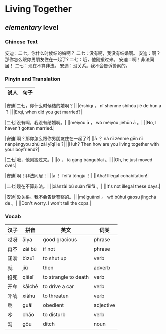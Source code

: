 # Living Together
## *elementary* level

### Chinese Text
安迪：二七，你什么时候结的婚啊？
二七：没有啊，我没有结婚啊。
安迪：啊？那你怎么跟你男朋友住在一起了?
二七：哦，他刚搬过来。
安迪：啊！非法同居！
二七：现在不算非法。
安迪：没关系。我不会告诉警察的。

### Pinyin and Translation
|说人|句子|
|----|----|

|安迪|二七，你什么时候结的婚啊？|
||èrshíqī ， nǐ shénme shíhòu jié de hūn ā ？|
||Erqi, when did you get married?|

|二七|没有啊，我没有结婚啊。|
||méiyǒu ā ， wǒ méiyǒu jiéhūn ā 。|
||No, I haven't gotten married.|

|安迪|啊？那你怎么跟你男朋友住在一起了?|
||ā ？ nà nǐ zěnme gēn nǐ nánpéngyou zhù zài yīqǐ le ?|
||Huh? Then how are you living together with your boyfriend?|

|二七|哦，他刚搬过来。|
||ò ， tā gāng bānguòlai 。|
||Oh, he just moved over.|

|安迪|啊！非法同居！|
||ā ！ fēifǎ tóngjū ！|
||Aha! Illegal cohabitation!|

|二七|现在不算非法。|
||xiànzài bù suàn fēifǎ 。|
||It's not illegal these days.|

|安迪|没关系。我不会告诉警察的。|
||méiguānxi 。 wǒ bùhuì gàosu jǐngchá de 。|
||Don't worry. I won't tell the cops.|
### Vocab
|汉子|拼音|英文|词类|
|----|----|----|----|
|哎呀|āiya|good gracious|phrase|
|再不|zài bù|if not|phrase|
|闭嘴|bìzuǐ|to shut up|verb|
|就|jiù|then|adverb|
|掐死|qiāsǐ|to strangle to death|verb|
|开车|kāichē|to drive a car|verb|
|吓唬|xiàhu|to threaten|verb|
|乖|guāi|obedient|adjective|
|吵|chǎo|to disturb|verb|
|沟|gōu|ditch|noun|